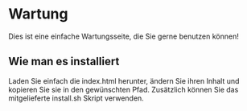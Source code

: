 # Wartung
Dies ist eine einfache Wartungsseite, die Sie gerne benutzen können!

## Wie man es installiert
Laden Sie einfach die index.html herunter, ändern Sie ihren Inhalt und kopieren Sie sie in den gewünschten Pfad.
Zusätzlich können Sie das mitgelieferte install.sh Skript verwenden.
